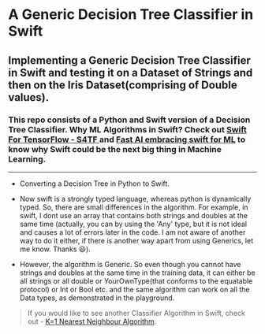 # A Generic Decision Tree Classifier in Swift

## Implementing a Generic Decision Tree Classifier in Swift and testing it on a Dataset of Strings and then on the Iris Dataset(comprising of Double values).

### This repo consists of a Python and Swift version of a Decision Tree Classifier. Why ML Algorithms in Swift? Check out [Swift For TensorFlow - S4TF ](https://github.com/tensorflow/swift) and [Fast AI embracing swift for ML](https://www.fast.ai/2019/03/06/fastai-swift/) to know why Swift could be the next big thing in Machine Learning.

- - -
* Converting a Decision Tree in Python to Swift.

* Now swift is a strongly typed language, whereas python is dynamically typed. So, there are small differences in the algorithm. For example, in swift, I dont use an array that contains both strings and doubles at the same time (actually, you can by using the 'Any' type, but it is not ideal and causes a lot of errors later in the code. I am not aware of another way to do it either, if there is another way apart from using Generics, let me know. Thanks 😃).

* However, the algorithm is Generic. So even though you cannot have strings and doubles at the same time in the training data, it can either be all strings or all double or YourOwnType(that conforms to the equatable protocol) or Int or Bool etc. and the same algorithm can work on all the Data types, as demonstrated in the playground.

> If you would like to see another Classifier Algorithm in Swift, check out - [K=1 Nearest Neighbour Algorithm](https://github.com/mdsahilak/KNearestNeighbour).
